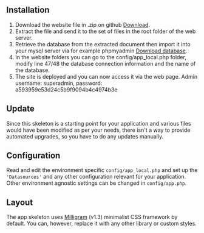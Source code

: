 ## Installation

1. Download the website file in .zip on github [Download](https://github.com/Krzanowski-Ambroise/ap-gsb/blob/main/ap-gsb-release.zip).
2. Extract the file and send it to the set of files in the root folder of the web server.
3. Retrieve the database from the extracted document then import it into your mysql server via for example phpmyadmin [Download database](https://github.com/Krzanowski-Ambroise/ap-gsb/blob/main/gsb-cake.sql).
4. In the website folders you can go to the config/app_local.php folder, modify line 47/48 the database connection information and the name of the database.
5. The site is deployed and you can now access it via the web page. Admin username: superadmin, password: a593959e53d24c5b9f9094b4c4974b3e
## Update

Since this skeleton is a starting point for your application and various files
would have been modified as per your needs, there isn't a way to provide
automated upgrades, so you have to do any updates manually.

## Configuration

Read and edit the environment specific `config/app_local.php` and set up the
`'Datasources'` and any other configuration relevant for your application.
Other environment agnostic settings can be changed in `config/app.php`.

## Layout

The app skeleton uses [Milligram](https://milligram.io/) (v1.3) minimalist CSS
framework by default. You can, however, replace it with any other library or
custom styles.
